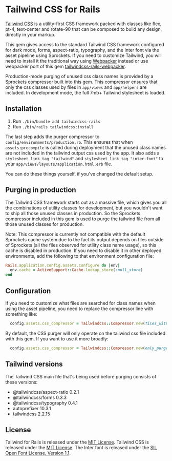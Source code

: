 # Tailwind CSS for Rails

[Tailwind CSS](https://tailwindcss.com) is a utility-first CSS framework packed with classes like flex, pt-4, text-center and rotate-90 that can be composed to build any design, directly in your markup.

This gem gives access to the standard Tailwind CSS framework configured for dark mode, forms, aspect-ratio, typography, and the Inter font via the asset pipeline using Sprockets. If you need to customize Tailwind, you will need to install it the traditional way using [Webpacker](https://github.com/rails/webpacker) instead or use webpacker port of this gem [tailwindcss-rails-webpacker](https://github.com/WizardComputer/tailwindcss-rails-webpacker).

Production-mode purging of unused css class names is provided by a Sprockets compressor built into this gem. This compressor ensures that only the css classes used by files in `app/views` and `app/helpers` are included. In development mode, the full 7mb+ Tailwind stylesheet is loaded.


## Installation

1. Run `./bin/bundle add tailwindcss-rails`
2. Run `./bin/rails tailwindcss:install`

The last step adds the purger compressor to `config/environments/production.rb`. This ensures that when `assets:precompile` is called during deployment that the unused class names are not included in the tailwind output css used by the app. It also adds a `stylesheet_link_tag "tailwind"` and `stylesheet_link_tag "inter-font"` to your `app/views/layouts/application.html.erb` file.

You can do these things yourself, if you've changed the default setup.


## Purging in production

The Tailwind CSS framework starts out as a massive file, which gives you all the combinations of utility classes for development, but you wouldn't want to ship all those unused classes in production. So the Sprockets compressor included in this gem is used to purge the tailwind file from all those unused classes for production.

Note: This compressor is currently not compatible with the default Sprockets cache system due to the fact its output depends on files outside of Sprockets (all the files observed for utility class name usage), so this cache is disabled in production. If you need to disable it in other deployed environments, add the following to that environment configuration file:

```ruby
Rails.application.config.assets.configure do |env|
  env.cache = ActiveSupport::Cache.lookup_store(:null_store)
end
```


## Configuration

If you need to customize what files are searched for class names when using the asset pipeline, you need to replace the compressor line with something like:

```ruby
  config.assets.css_compressor = Tailwindcss::Compressor.new(files_with_class_names: Rails.root.glob("app/somewhere/**/*.*"))
```

By default, the CSS purger will only operate on the tailwind css file included with this gem. If you want to use it more broadly:

```ruby
  config.assets.css_compressor = Tailwindcss::Compressor.new(only_purge: %w[ tailwind and_my_other_css_file ])
```


## Tailwind versions

The Tailwind CSS main file that's being used before purging consists of these versions:

* @tailwindcss/aspect-ratio 0.2.1
* @tailwindcss/forms 0.3.3
* @tailwindcss/typography 0.4.1
* autoprefixer 10.3.1
* tailwindcss 2.2.15


## License

Tailwind for Rails is released under the [MIT License](https://opensource.org/licenses/MIT).
Tailwind CSS is released under the [MIT License](https://opensource.org/licenses/MIT).
The Inter font is released under the [SIL Open Font License, Version 1.1](https://github.com/rsms/inter/blob/master/LICENSE.txt).
